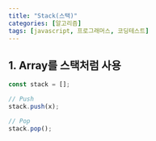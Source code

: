 ```yaml
---
title: "Stack(스택)"
categories: [알고리즘]
tags: [javascript, 프로그래머스, 코딩테스트]
---
```


## 1. Array를 스택처럼 사용

```javascript
const stack = [];

// Push
stack.push(x);

// Pop
stack.pop();
```
